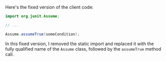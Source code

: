Here's the fixed version of the client code:
```java
import org.junit.Assume;

// ...

Assume.assumeTrue(someCondition);
```
In this fixed version, I removed the static import and replaced it with the fully qualified name of the `Assume` class, followed by the `assumeTrue` method call.